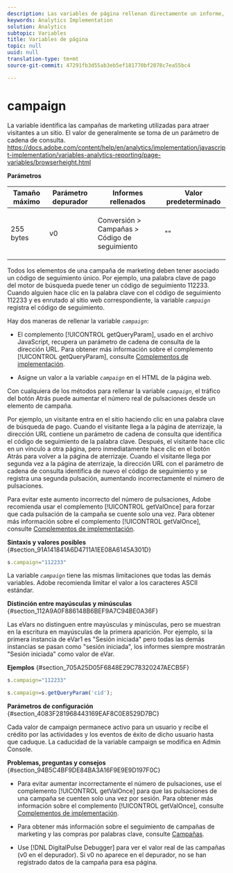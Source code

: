 ```yaml
---
description: Las variables de página rellenan directamente un informe, como pageName, Props de lista, Variables de lista, etc.
keywords: Analytics Implementation
solution: Analytics
subtopic: Variables
title: Variables de página
topic: null
uuid: null
translation-type: tm+mt
source-git-commit: 47291fb3d55ab3eb5ef181770bf2078c7ea55bc4

---
```




# campaign

La variable identifica las campañas de marketing utilizadas para atraer visitantes a un sitio. El valor de generalmente se toma de un parámetro de cadena de consulta.
https://docs.adobe.com/content/help/en/analytics/implementation/javascript-implementation/variables-analytics-reporting/page-variables/browserheight.html

<!-- 

campaign.xml

 -->

**Parámetros**

<table id="table_A35175678B6C4D3D86287199AFBE6803"> 
 <thead> 
  <tr> 
   <th class="entry"> Tamaño máximo </th> 
   <th class="entry"> Parámetro depurador </th> 
   <th class="entry"> Informes rellenados </th> 
   <th class="entry"> Valor predeterminado </th> 
  </tr> 
 </thead>
 <tbody> 
  <tr> 
   <td> <p>255 bytes </p> </td> 
   <td> <p>v0 </p> </td> 
   <td> <p>Conversión &gt; Campañas &gt; Código de seguimiento </p> </td> 
   <td> <p>"" </p> </td> 
  </tr> 
 </tbody> 
</table>

Todos los elementos de una campaña de marketing deben tener asociado un código de seguimiento único. Por ejemplo, una palabra clave de pago del motor de búsqueda puede tener un código de seguimiento 112233. Cuando alguien hace clic en la palabra clave con el código de seguimiento 112233 y es enrutado al sitio web correspondiente, la variable *`campaign`* registra el código de seguimiento.

Hay dos maneras de rellenar la variable *`campaign`*:

* El complemento [!UICONTROL getQueryParam], usado en el archivo JavaScript, recupera un parámetro de cadena de consulta de la dirección URL. Para obtener más información sobre el complemento [!UICONTROL getQueryParam], consulte [Complementos de implementación](/help/implement/js-implementation/plugins/impl-plugins.md).

* Asigne un valor a la variable *`campaign`* en el HTML de la página web.

Con cualquiera de los métodos para rellenar la variable *`campaign`*, el tráfico del botón Atrás puede aumentar el número real de pulsaciones desde un elemento de campaña.

Por ejemplo, un visitante entra en el sitio haciendo clic en una palabra clave de búsqueda de pago. Cuando el visitante llega a la página de aterrizaje, la dirección URL contiene un parámetro de cadena de consulta que identifica el código de seguimiento de la palabra clave. Después, el visitante hace clic en un vínculo a otra página, pero inmediatamente hace clic en el botón Atrás para volver a la página de aterrizaje. Cuando el visitante llega por segunda vez a la página de aterrizaje, la dirección URL con el parámetro de cadena de consulta identifica de nuevo el código de seguimiento y se registra una segunda pulsación, aumentando incorrectamente el número de pulsaciones.

Para evitar este aumento incorrecto del número de pulsaciones, Adobe recomienda usar el complemento [!UICONTROL getValOnce] para forzar que cada pulsación de la campaña se cuente solo una vez. Para obtener más información sobre el complemento [!UICONTROL getValOnce], consulte [Complementos de implementación](/help/implement/js-implementation/plugins/impl-plugins.md).

**Sintaxis y valores posibles** {#section_91A141841A6D4711A1EE08A6145A301D}

```js
s.campaign="112233"
```

La variable *`campaign`* tiene las mismas limitaciones que todas las demás variables. Adobe recomienda limitar el valor a los caracteres ASCII estándar.

**Distinción entre mayúsculas y minúsculas** {#section_112A9A0F886148B6BEF9A7C94BE0A36F}

Las eVars no distinguen entre mayúsculas y minúsculas, pero se muestran en la escritura en mayúsculas de la primera aparición. Por ejemplo, si la primera instancia de eVar1 es "Sesión iniciada" pero todas las demás instancias se pasan como "sesión iniciada", los informes siempre mostrarán "Sesión iniciada" como valor de eVar.

**Ejemplos** {#section_705A25D05F6848E29C78320247AECB5F}

```js
s.campaign="112233"
```

```js
s.campaign=s.getQueryParam('cid');
```

**Parámetros de configuración** {#section_4083F281968443169EAF8C0E8529D7BC}

Cada valor de campaign permanece activo para un usuario y recibe el crédito por las actividades y los eventos de éxito de dicho usuario hasta que caduque. La caducidad de la variable campaign se modifica en Admin Console.

**Problemas, preguntas y consejos** {#section_94B5C4BF9DE84BA3A16F9E9E9D197F0C}

* Para evitar aumentar incorrectamente el número de pulsaciones, use el complemento [!UICONTROL getValOnce] para que las pulsaciones de una campaña se cuenten solo una vez por sesión. Para obtener más información sobre el complemento [!UICONTROL getValOnce], consulte [Complementos de implementación](/help/implement/js-implementation/plugins/impl-plugins.md).

* Para obtener más información sobre el seguimiento de campañas de marketing y las compras por palabras clave, consulte [Campañas](https://marketing.adobe.com/resources/help/en_US/reference/campaign.html).
* Use [!DNL DigitalPulse Debugger] para ver el valor real de las campañas (v0 en el depurador). Si v0 no aparece en el depurador, no se han registrado datos de la campaña para esa página.
